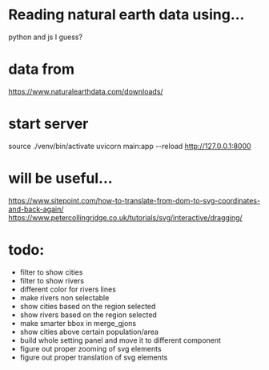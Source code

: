 # Reading natural earth data using...

python and js I guess?

# data from

https://www.naturalearthdata.com/downloads/

# start server
source ./venv/bin/activate
uvicorn main:app --reload
http://127.0.0.1:8000


# will be useful...
https://www.sitepoint.com/how-to-translate-from-dom-to-svg-coordinates-and-back-again/
https://www.petercollingridge.co.uk/tutorials/svg/interactive/dragging/

# todo:
- filter to show cities
- filter to show rivers
- different color for rivers lines
- make rivers non selectable
- show cities based on the region selected
- show rivers based on the region selected
- make smarter bbox in merge_gjons
- show cities above certain population/area
- build whole setting panel and move it to different component
- figure out proper zooming of svg elements
- figure out proper translation of svg elements
